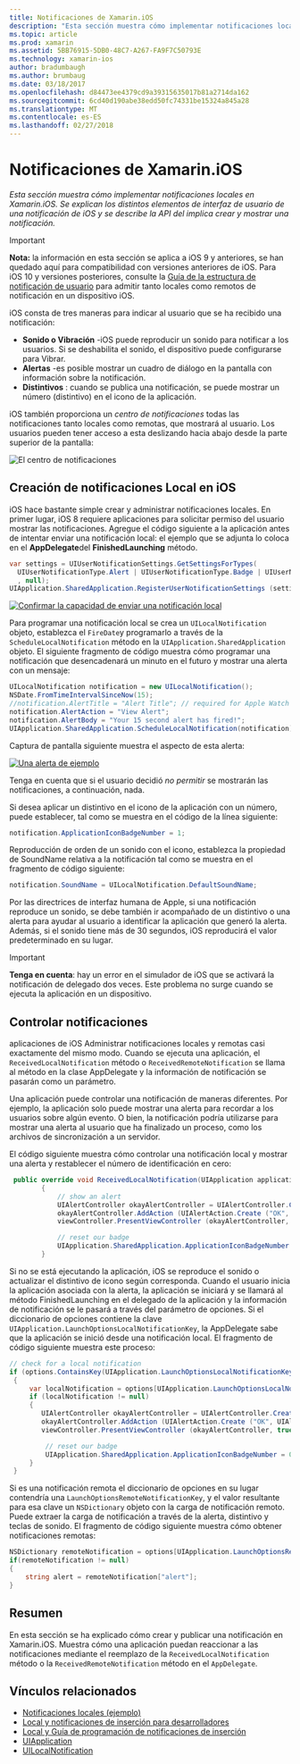 ```yaml
---
title: Notificaciones de Xamarin.iOS
description: "Esta sección muestra cómo implementar notificaciones locales en Xamarin.iOS. Se explican los distintos elementos de interfaz de usuario de una notificación de iOS y se describe la API del implica crear y mostrar una notificación."
ms.topic: article
ms.prod: xamarin
ms.assetid: 5BB76915-5DB0-48C7-A267-FA9F7C50793E
ms.technology: xamarin-ios
author: bradumbaugh
ms.author: brumbaug
ms.date: 03/18/2017
ms.openlocfilehash: d84473ee4379cd9a39315635017b81a2714da162
ms.sourcegitcommit: 6cd40d190abe38edd50fc74331be15324a845a28
ms.translationtype: MT
ms.contentlocale: es-ES
ms.lasthandoff: 02/27/2018
---
```

# <a name="notifications-in-xamarinios"></a>Notificaciones de Xamarin.iOS

_Esta sección muestra cómo implementar notificaciones locales en Xamarin.iOS. Se explican los distintos elementos de interfaz de usuario de una notificación de iOS y se describe la API del implica crear y mostrar una notificación._

> [!IMPORTANT]
> **Nota:** la información en esta sección se aplica a iOS 9 y anteriores, se han quedado aquí para compatibilidad con versiones anteriores de iOS. Para iOS 10 y versiones posteriores, consulte la [Guía de la estructura de notificación de usuario](~/ios/platform/user-notifications/index.md) para admitir tanto locales como remotos de notificación en un dispositivo iOS.

iOS consta de tres maneras para indicar al usuario que se ha recibido una notificación:

-  **Sonido o Vibración** -iOS puede reproducir un sonido para notificar a los usuarios. Si se deshabilita el sonido, el dispositivo puede configurarse para Vibrar.
-  **Alertas** -es posible mostrar un cuadro de diálogo en la pantalla con información sobre la notificación.
-  **Distintivos** : cuando se publica una notificación, se puede mostrar un número (distintivo) en el icono de la aplicación.


iOS también proporciona un *centro de notificaciones* todas las notificaciones tanto locales como remotas, que mostrará al usuario. Los usuarios pueden tener acceso a esta deslizando hacia abajo desde la parte superior de la pantalla:

 ![](local-notifications-in-ios-images/image13.png "El centro de notificaciones")

## <a name="creating-local-notifications-in-ios"></a>Creación de notificaciones Local en iOS

iOS hace bastante simple crear y administrar notificaciones locales.
En primer lugar, iOS 8 requiere aplicaciones para solicitar permiso del usuario mostrar las notificaciones. Agregue el código siguiente a la aplicación antes de intentar enviar una notificación local: el ejemplo que se adjunta lo coloca en el **AppDelegate**del **FinishedLaunching** método.

```csharp
var settings = UIUserNotificationSettings.GetSettingsForTypes(
  UIUserNotificationType.Alert | UIUserNotificationType.Badge | UIUserNotificationType.Sound
  , null);
UIApplication.SharedApplication.RegisterUserNotificationSettings (settings);
```

  [ ![](local-notifications-in-ios-images/image0-sml.png "Confirmar la capacidad de enviar una notificación local")](local-notifications-in-ios-images/image0.png)

Para programar una notificación local se crea un `UILocalNotification` objeto, establezca el `FireDate`y programarlo a través de la `ScheduleLocalNotification` método en la `UIApplication.SharedApplication` objeto. El siguiente fragmento de código muestra cómo programar una notificación que desencadenará un minuto en el futuro y mostrar una alerta con un mensaje:

```csharp
UILocalNotification notification = new UILocalNotification();
NSDate.FromTimeIntervalSinceNow(15);
//notification.AlertTitle = "Alert Title"; // required for Apple Watch notifications
notification.AlertAction = "View Alert";
notification.AlertBody = "Your 15 second alert has fired!";
UIApplication.SharedApplication.ScheduleLocalNotification(notification);
```

Captura de pantalla siguiente muestra el aspecto de esta alerta:

  [ ![](local-notifications-in-ios-images/image2-sml.png "Una alerta de ejemplo")](local-notifications-in-ios-images/image2.png)

Tenga en cuenta que si el usuario decidió *no permitir* se mostrarán las notificaciones, a continuación, nada.

Si desea aplicar un distintivo en el icono de la aplicación con un número, puede establecer, tal como se muestra en el código de la línea siguiente:

```csharp
notification.ApplicationIconBadgeNumber = 1;
```

Reproducción de orden de un sonido con el icono, establezca la propiedad de SoundName relativa a la notificación tal como se muestra en el fragmento de código siguiente:

```csharp
notification.SoundName = UILocalNotification.DefaultSoundName;
```

Por las directrices de interfaz humana de Apple, si una notificación reproduce un sonido, se debe también ir acompañado de un distintivo o una alerta para ayudar al usuario a identificar la aplicación que generó la alerta. Además, si el sonido tiene más de 30 segundos, iOS reproducirá el valor predeterminado en su lugar.

> [!IMPORTANT]
> **Tenga en cuenta**: hay un error en el simulador de iOS que se activará la notificación de delegado dos veces. Este problema no surge cuando se ejecuta la aplicación en un dispositivo.

## <a name="handling-notifications"></a>Controlar notificaciones

aplicaciones de iOS Administrar notificaciones locales y remotas casi exactamente del mismo modo. Cuando se ejecuta una aplicación, el `ReceivedLocalNotification` método o `ReceivedRemoteNotification` se llama al método en la clase AppDelegate y la información de notificación se pasarán como un parámetro.

Una aplicación puede controlar una notificación de maneras diferentes. Por ejemplo, la aplicación solo puede mostrar una alerta para recordar a los usuarios sobre algún evento. O bien, la notificación podría utilizarse para mostrar una alerta al usuario que ha finalizado un proceso, como los archivos de sincronización a un servidor.

El código siguiente muestra cómo controlar una notificación local y mostrar una alerta y restablecer el número de identificación en cero:

```csharp
 public override void ReceivedLocalNotification(UIApplication application, UILocalNotification notification)
        {
            // show an alert
            UIAlertController okayAlertController = UIAlertController.Create (notification.AlertAction, notification.AlertBody, UIAlertControllerStyle.Alert);
            okayAlertController.AddAction (UIAlertAction.Create ("OK", UIAlertActionStyle.Default, null));
            viewController.PresentViewController (okayAlertController, true, null);

            // reset our badge
            UIApplication.SharedApplication.ApplicationIconBadgeNumber = 0;
        }
```

Si no se está ejecutando la aplicación, iOS se reproduce el sonido o actualizar el distintivo de icono según corresponda. Cuando el usuario inicia la aplicación asociada con la alerta, la aplicación se iniciará y se llamará al método FinishedLaunching en el delegado de la aplicación y la información de notificación se le pasará a través del parámetro de opciones. Si el diccionario de opciones contiene la clave `UIApplication.LaunchOptionsLocalNotificationKey`, la AppDelegate sabe que la aplicación se inició desde una notificación local. El fragmento de código siguiente muestra este proceso:

```csharp
// check for a local notification
if (options.ContainsKey(UIApplication.LaunchOptionsLocalNotificationKey))
 {
     var localNotification = options[UIApplication.LaunchOptionsLocalNotificationKey] as UILocalNotification;
     if (localNotification != null)
     {
        UIAlertController okayAlertController = UIAlertController.Create (localNotification.AlertAction, localNotification.AlertBody, UIAlertControllerStyle.Alert);
        okayAlertController.AddAction (UIAlertAction.Create ("OK", UIAlertActionStyle.Default, null));
        viewController.PresentViewController (okayAlertController, true, null);

         // reset our badge
         UIApplication.SharedApplication.ApplicationIconBadgeNumber = 0;
     }
 }
```

Si es una notificación remota el diccionario de opciones en su lugar contendría una `LaunchOptionsRemoteNotificationKey`, y el valor resultante para esa clave un `NSDictionary` objeto con la carga de notificación remoto. Puede extraer la carga de notificación a través de la alerta, distintivo y teclas de sonido. El fragmento de código siguiente muestra cómo obtener notificaciones remotas:

```csharp
NSDictionary remoteNotification = options[UIApplication.LaunchOptionsRemoteNotificationKey];
if(remoteNotification != null)
{
    string alert = remoteNotification["alert"];
}
```

## <a name="summary"></a>Resumen

En esta sección se ha explicado cómo crear y publicar una notificación en Xamarin.iOS. Muestra cómo una aplicación puedan reaccionar a las notificaciones mediante el reemplazo de la `ReceivedLocalNotification` método o la `ReceivedRemoteNotification` método en el `AppDelegate`.


## <a name="related-links"></a>Vínculos relacionados

- [Notificaciones locales (ejemplo)](https://developer.xamarin.com/samples/monotouch/LocalNotifications)
- [Local y notificaciones de inserción para desarrolladores](https://developer.apple.com/notifications/)
- [Local y Guía de programación de notificaciones de inserción](https://developer.apple.com/library/prerelease/content/documentation/NetworkingInternet/Conceptual/RemoteNotificationsPG/)
- [UIApplication](http://iosapi.xamarin.com/?link=T%3aMonoTouch.UIKit.UIApplication)
- [UILocalNotification](http://iosapi.xamarin.com/?link=T%3aMonoTouch.UIKit.UILocalNotification)
